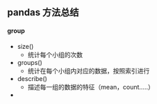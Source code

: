 ## pandas 方法总结

#### group

* size()
  * 统计每个小组的次数
* groups()
  * 统计在每个小组内对应的数据，按照索引进行
* describe()
  * 描述每一组的数据的特征（mean，count.....）
* 